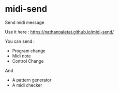# midi-send
Send midi message

Use it here : https://nathanpaletat.github.io/midi-send/

You can send :
- Program change
- Midi note
- Control Change

And
- A pattern generator
- A midi checker